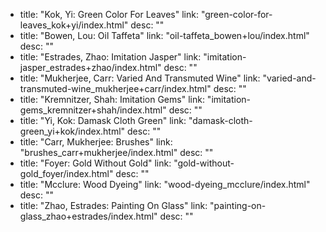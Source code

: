   - title: "Kok, Yi: Green Color For Leaves"
    link: "green-color-for-leaves_kok+yi/index.html"
    desc: ""
  - title: "Bowen, Lou: Oil Taffeta"
    link: "oil-taffeta_bowen+lou/index.html"
    desc: ""
  - title: "Estrades, Zhao: Imitation Jasper"
    link: "imitation-jasper_estrades+zhao/index.html"
    desc: ""
  - title: "Mukherjee, Carr: Varied And Transmuted Wine"
    link: "varied-and-transmuted-wine_mukherjee+carr/index.html"
    desc: ""
  - title: "Kremnitzer, Shah: Imitation Gems"
    link: "imitation-gems_kremnitzer+shah/index.html"
    desc: ""
  - title: "Yi, Kok: Damask Cloth Green"
    link: "damask-cloth-green_yi+kok/index.html"
    desc: ""
  - title: "Carr, Mukherjee: Brushes"
    link: "brushes_carr+mukherjee/index.html"
    desc: ""
  - title: "Foyer: Gold Without Gold"
    link: "gold-without-gold_foyer/index.html"
    desc: ""
  - title: "Mcclure: Wood Dyeing"
    link: "wood-dyeing_mcclure/index.html"
    desc: ""
  - title: "Zhao, Estrades: Painting On Glass"
    link: "painting-on-glass_zhao+estrades/index.html"
    desc: ""
